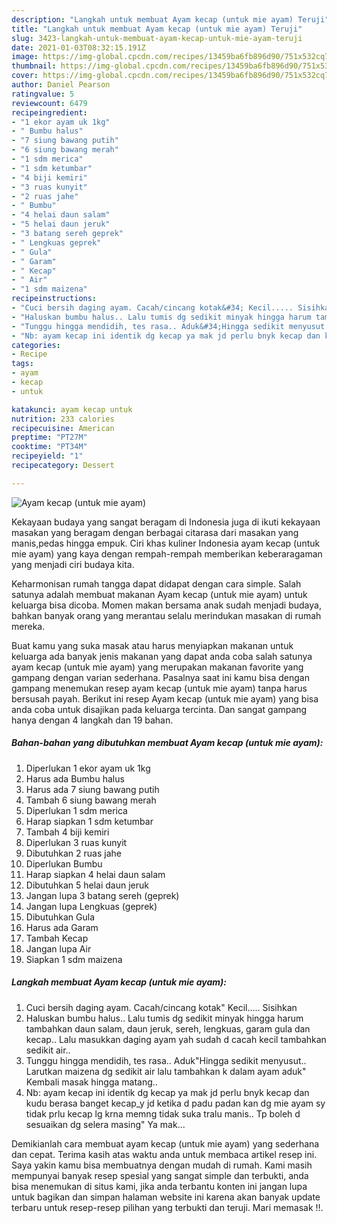 ```yaml
---
description: "Langkah untuk membuat Ayam kecap (untuk mie ayam) Teruji"
title: "Langkah untuk membuat Ayam kecap (untuk mie ayam) Teruji"
slug: 3423-langkah-untuk-membuat-ayam-kecap-untuk-mie-ayam-teruji
date: 2021-01-03T08:32:15.191Z
image: https://img-global.cpcdn.com/recipes/13459ba6fb896d90/751x532cq70/ayam-kecap-untuk-mie-ayam-foto-resep-utama.jpg
thumbnail: https://img-global.cpcdn.com/recipes/13459ba6fb896d90/751x532cq70/ayam-kecap-untuk-mie-ayam-foto-resep-utama.jpg
cover: https://img-global.cpcdn.com/recipes/13459ba6fb896d90/751x532cq70/ayam-kecap-untuk-mie-ayam-foto-resep-utama.jpg
author: Daniel Pearson
ratingvalue: 5
reviewcount: 6479
recipeingredient:
- "1 ekor ayam uk 1kg"
- " Bumbu halus"
- "7 siung bawang putih"
- "6 siung bawang merah"
- "1 sdm merica"
- "1 sdm ketumbar"
- "4 biji kemiri"
- "3 ruas kunyit"
- "2 ruas jahe"
- " Bumbu"
- "4 helai daun salam"
- "5 helai daun jeruk"
- "3 batang sereh geprek"
- " Lengkuas geprek"
- " Gula"
- " Garam"
- " Kecap"
- " Air"
- "1 sdm maizena"
recipeinstructions:
- "Cuci bersih daging ayam. Cacah/cincang kotak&#34; Kecil..... Sisihkan"
- "Haluskan bumbu halus.. Lalu tumis dg sedikit minyak hingga harum tambahkan daun salam, daun jeruk, sereh, lengkuas, garam gula dan kecap.. Lalu masukkan daging ayam yah sudah d cacah kecil tambahkan sedikit air.."
- "Tunggu hingga mendidih, tes rasa.. Aduk&#34;Hingga sedikit menyusut.. Larutkan maizena dg sedikit air lalu tambahkan k dalam ayam aduk&#34; Kembali masak hingga matang.."
- "Nb: ayam kecap ini identik dg kecap ya mak jd perlu bnyk kecap dan kudu berasa banget kecap_y jd ketika d padu padan kan dg mie ayam sy tidak prlu kecap lg krna memng tidak suka tralu manis.. Tp boleh d sesuaikan dg selera masing&#34; Ya mak..."
categories:
- Recipe
tags:
- ayam
- kecap
- untuk

katakunci: ayam kecap untuk 
nutrition: 233 calories
recipecuisine: American
preptime: "PT27M"
cooktime: "PT34M"
recipeyield: "1"
recipecategory: Dessert

---
```



![Ayam kecap (untuk mie ayam)](https://img-global.cpcdn.com/recipes/13459ba6fb896d90/751x532cq70/ayam-kecap-untuk-mie-ayam-foto-resep-utama.jpg)

Kekayaan budaya yang sangat beragam di Indonesia juga di ikuti kekayaan masakan yang beragam dengan berbagai citarasa dari masakan yang manis,pedas hingga empuk. Ciri khas kuliner Indonesia ayam kecap (untuk mie ayam) yang kaya dengan rempah-rempah memberikan keberaragaman yang menjadi ciri budaya kita.


Keharmonisan rumah tangga dapat didapat dengan cara simple. Salah satunya adalah membuat makanan Ayam kecap (untuk mie ayam) untuk keluarga bisa dicoba. Momen makan bersama anak sudah menjadi budaya, bahkan banyak orang yang merantau selalu merindukan masakan di rumah mereka.



Buat kamu yang suka masak atau harus menyiapkan makanan untuk keluarga ada banyak jenis makanan yang dapat anda coba salah satunya ayam kecap (untuk mie ayam) yang merupakan makanan favorite yang gampang dengan varian sederhana. Pasalnya saat ini kamu bisa dengan gampang menemukan resep ayam kecap (untuk mie ayam) tanpa harus bersusah payah.
Berikut ini resep Ayam kecap (untuk mie ayam) yang bisa anda coba untuk disajikan pada keluarga tercinta. Dan sangat gampang hanya dengan 4 langkah dan 19 bahan.


<!--inarticleads1-->

##### Bahan-bahan yang dibutuhkan membuat Ayam kecap (untuk mie ayam):

1. Diperlukan 1 ekor ayam uk 1kg
1. Harus ada  Bumbu halus
1. Harus ada 7 siung bawang putih
1. Tambah 6 siung bawang merah
1. Diperlukan 1 sdm merica
1. Harap siapkan 1 sdm ketumbar
1. Tambah 4 biji kemiri
1. Diperlukan 3 ruas kunyit
1. Dibutuhkan 2 ruas jahe
1. Diperlukan  Bumbu
1. Harap siapkan 4 helai daun salam
1. Dibutuhkan 5 helai daun jeruk
1. Jangan lupa 3 batang sereh (geprek)
1. Jangan lupa  Lengkuas (geprek)
1. Dibutuhkan  Gula
1. Harus ada  Garam
1. Tambah  Kecap
1. Jangan lupa  Air
1. Siapkan 1 sdm maizena




<!--inarticleads2-->

##### Langkah membuat  Ayam kecap (untuk mie ayam):

1. Cuci bersih daging ayam. Cacah/cincang kotak&#34; Kecil..... Sisihkan
1. Haluskan bumbu halus.. Lalu tumis dg sedikit minyak hingga harum tambahkan daun salam, daun jeruk, sereh, lengkuas, garam gula dan kecap.. Lalu masukkan daging ayam yah sudah d cacah kecil tambahkan sedikit air..
1. Tunggu hingga mendidih, tes rasa.. Aduk&#34;Hingga sedikit menyusut.. Larutkan maizena dg sedikit air lalu tambahkan k dalam ayam aduk&#34; Kembali masak hingga matang..
1. Nb: ayam kecap ini identik dg kecap ya mak jd perlu bnyk kecap dan kudu berasa banget kecap_y jd ketika d padu padan kan dg mie ayam sy tidak prlu kecap lg krna memng tidak suka tralu manis.. Tp boleh d sesuaikan dg selera masing&#34; Ya mak...




Demikianlah cara membuat ayam kecap (untuk mie ayam) yang sederhana dan cepat. Terima kasih atas waktu anda untuk membaca artikel resep ini. Saya yakin kamu bisa membuatnya dengan mudah di rumah. Kami masih mempunyai banyak resep spesial yang sangat simple dan terbukti, anda bisa menemukan di situs kami, jika anda terbantu konten ini jangan lupa untuk bagikan dan simpan halaman website ini karena akan banyak update terbaru untuk resep-resep pilihan yang terbukti dan teruji. Mari memasak !!. 
